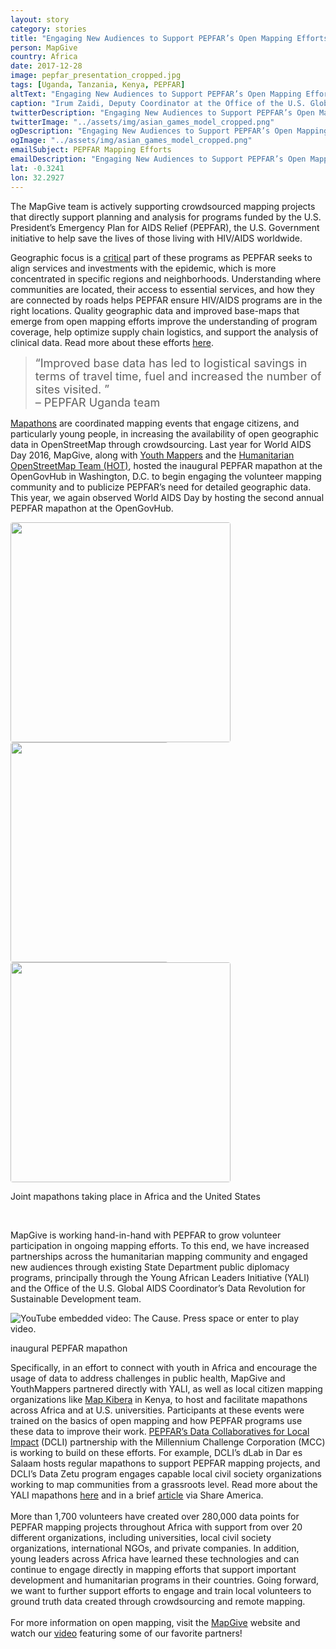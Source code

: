 ```yaml
---
layout: story
category: stories
title: "Engaging New Audiences to Support PEPFAR’s Open Mapping Efforts"
person: MapGive
country: Africa
date: 2017-12-28
image: pepfar_presentation_cropped.jpg
tags: [Uganda, Tanzania, Kenya, PEPFAR]
altText: "Engaging New Audiences to Support PEPFAR’s Open Mapping Efforts"
caption: "Irum Zaidi, Deputy Coordinator at the Office of the U.S. Global AIDS Coordinator"
twitterDescription: "Engaging New Audiences to Support PEPFAR’s Open Mapping Efforts"
twitterImage: "../assets/img/asian_games_model_cropped.png"
ogDescription: "Engaging New Audiences to Support PEPFAR’s Open Mapping Efforts"
ogImage: "../assets/img/asian_games_model_cropped.png"
emailSubject: PEPFAR Mapping Efforts
emailDescription: "Engaging New Audiences to Support PEPFAR’s Open Mapping Efforts"
lat: -0.3241
lon: 32.2927
---
```


<style type="text/css">
#table_title {
	margin-top:0px;
}

@media (min-width: 768px) {
    .story .figure-right {
        width: 410px;
    }
}

.story .figure-right {
    float: right;
    margin: 0 0 5px 15px;
}

.example-image {
    width: 22rem;
    border-radius: 4px;
}

</style>
<!-- http://christianspecht.de/2014/03/08/generating-an-image-gallery-with-jekyll-and-lightbox2/ -->
<script src="{{site.baseurl}}/assets/js/lightbox.min.js"></script>
<link href="{{site.baseurl}}/assets/css/lightbox.css" rel="stylesheet" />

The MapGive team is actively supporting crowdsourced mapping projects that directly support planning and analysis for programs funded by the U.S. President’s Emergency Plan for AIDS Relief (PEPFAR), the U.S. Government initiative to help save the lives of those living with HIV/AIDS worldwide.
<p>
Geographic focus is a <a href="https://data.pepfar.net/" target="_blank">critical</a> part of these programs as PEPFAR seeks to align services and investments with the epidemic, which is more concentrated in specific regions and neighborhoods. Understanding where communities are located, their access to essential services, and how they are connected by roads helps PEPFAR ensure HIV/AIDS programs are in the right locations. Quality geographic data and improved base-maps that emerge from open mapping efforts improve the understanding of program coverage, help optimize supply chain logistics, and support the analysis of clinical data. Read more about these efforts <a href="{{site.baseurl}}/projects/pepfar/PEPFAR_OpenMapping_Overview.pdf">here</a>.

<div class="story-promo shadowed">
<blockquote>
    <div style="font-size: 18px;margin-bottom:0px" class="story-promo qoute">&ldquo;Improved base data has led to logistical savings in terms of travel time, fuel and increased the number of sites visited. &rdquo;
    <div class="attribution">&ndash; PEPFAR Uganda team</div>
    </div>
</blockquote>
</div>

<a href="https://www.youtube.com/watch?v=FA6QBlnUcWo" target="_blank">Mapathons</a> are coordinated mapping events that engage citizens, and particularly young people, in increasing the availability of open geographic data in OpenStreetMap through crowdsourcing. Last year for World AIDS Day 2016, MapGive, along with <a href="http://www.youthmappers.org/" target="_blank">Youth Mappers</a> and the <a href="https://www.hotosm.org/" target="_blank">Humanitarian OpenStreetMap Team (HOT)</a>, hosted the inaugural PEPFAR mapathon at the OpenGovHub in Washington, D.C. to begin engaging the volunteer mapping community and to publicize PEPFAR’s need for detailed geographic data. This year, we again observed World AIDS Day by hosting the second annual PEPFAR mapathon at the OpenGovHub. 
<p>

<div class="image-row">
    <div class="image-set" >
        <div style="margin: 0 auto; display: block;">
            <a class="image-link" href="{{site.baseurl}}/assets/img/pepfar_mapathon_africa.jpg" data-lightbox="1" title="Mapathon in Tanzania">
                <img class="example-image" src="{{ site.baseurl }}/assets/img/pepfar_mapathon_africa.jpg" style="max-width:100%">
            </a>
            <a class="image-link" href="{{site.baseurl}}/assets/img/mapgive_cake.jpg" data-lightbox="1" title="MapGive 'I Mapped' Cake">
                <img class="example-image" src="{{ site.baseurl }}/assets/img/mapgive_cake.jpg" style="max-width:50%">
            </a>
            <a class="image-link" href="{{site.baseurl}}/assets/img/pepfar_hot_and_mapgive_cropped.jpg" data-lightbox="1" title="Lightning talk from HOT">
                <img class="example-image" src="{{ site.baseurl }}/assets/img/pepfar_hot_and_mapgive_cropped.jpg" style="max-width:100%">
            </a>
            <p class="caption">Joint mapathons taking place in Africa and the United States</p>
        </div>
    </div>
</div>

<br>

MapGive is working hand-in-hand with PEPFAR to grow volunteer participation in ongoing mapping efforts. To this end, we have increased partnerships across the humanitarian mapping community and engaged new audiences through existing State Department public diplomacy programs, principally through the Young African Leaders Initiative (YALI) and the Office of the U.S. Global AIDS Coordinator’s Data Revolution for Sustainable Development team.
<p>
<div class="video">
  <div class="video-player-container shadowed" data="fePRDYqj9cY" tabindex="0">
    <img src="{{ site.baseurl }}/assets/img/the-cause.jpg" alt="YouTube embedded video: The Cause. Press space or enter to play video." class="img-responsive" />
    <div class="play"><span class="play-button"></span></div>
  </div>
  <p class="caption">inaugural PEPFAR mapathon</p>
</div>
<p>
Specifically, in an effort to connect with youth in Africa and encourage the usage of data to address challenges in public health, MapGive and YouthMappers partnered directly with YALI, as well as local citizen mapping organizations like <a href="http://mapkibera.org/" target="_blank">Map Kibera</a> in Kenya, to host and facilitate mapathons across Africa and at U.S. universities. Participants at these events were trained on the basics of open mapping and how PEPFAR programs use these data to improve their work. <a href="https://www.mcc.gov/initiatives/initiative/mcc-pepfar-partnership" target="_blank">PEPFAR’s Data Collaboratives for Local Impact</a> (DCLI) partnership with the Millennium Challenge Corporation (MCC) is working to build on these efforts.  For example, DCLI’s dLab in Dar es Salaam hosts regular mapathons to support PEPFAR mapping projects, and DCLI’s Data Zetu program engages capable local civil society organizations working to map communities from a grassroots level. Read more about the YALI mapathons <a href="{{site.baseurl}}/projects/pepfar/YALI_HLM_Mapathons_Notification_20170623.pdf">here</a> and in a brief <a href="https://share.america.gov/putting-hiv-malaria-prevention-map/" target="_blank">article</a> via Share America.
<br><br>
More than 1,700 volunteers have created over 280,000 data points for PEPFAR mapping projects throughout Africa with support from over 20 different organizations, including universities, local civil society organizations, international NGOs, and private companies. In addition, young leaders across Africa have learned these technologies and can continue to engage directly in mapping efforts that support important development and humanitarian programs in their countries.  Going forward, we want to further support efforts to engage and train local volunteers to ground truth data created through crowdsourcing and remote mapping. 
<br><br>
For more information on open mapping, visit the <a href="https://mapgive.state.gov/about-open-mapping/" target="_blank">MapGive</a> website and watch our <a href="https://mapgive.state.gov/why-map/" target="_blank">video</a> featuring some of our favorite partners!
<br><br>











